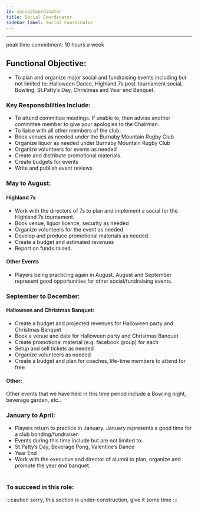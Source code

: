 ```yaml
---
id: socialCoordinator
title: Social Coordinator
sidebar_label: Social Coordinator
---
```

***
peak time commitment: 10 hours a week

## Functional Objective:
- To plan and organize major social and fundraising events including but not limited to:
Halloween Dance, Highland 7s post-tournament social, Bowling, St.Patty’s Day, Christmas and Year end Banquet.

### Key Responsibilities Include:
- To attend committee meetings. If unable to, then advise another committee member to give your apologies to the Chairman.
- To liaise with all other members of the club.
- Book venues as needed under the Burnaby Mountain Rugby Club
- Organize liquor as needed under Burnaby Mountain Rugby Club
- Organize volunteers for events as needed
- Create and distribute promotional materials.
- Create budgets for events
- Write and publish event reviews

### May to August:
#### Highland 7s
- Work with the directors of 7s to plan and implement a social for the Highland 7s tournament.
- Book venue, liquor licence, security as needed
- Organize volunteers for the event as needed
- Develop and produce promotional materials as needed
- Create a budget and estimated revenues
- Report on funds raised.
#### Other Events
- Players being practicing again in August. August and September represent good opportunities for other social/fundraising events.
### September to December:
#### Halloween and Christmas Banquet:
- Create a budget and projected revenues for Halloween party and Christmas Banquet
- Book a venue and date for Halloween party and Christmas Banquet
- Create promotional material (e.g. facebook group) for each
- Setup and sell tickets as needed
- Organize volunteers as needed
- Create a budget and plan for coaches, life-time members to attend for free
#### Other:
Other events that we have held in this time period include a Bowling night, beverage garden, etc..

### January to April:
- Players return to practice in January. January represents a good time for a club bonding/fundraiser.
- Events during this time include but are not limited to:
- St.Patty’s Day, Beverage Pong, Valentine’s Dance
- Year End
- Work with the executive and director of alumni to plan, organize and promote the year end banquet.

# <a name="tith"></a>

### To succeed in this role:

:::caution
sorry, this section is under-construction, give it some time
:::
